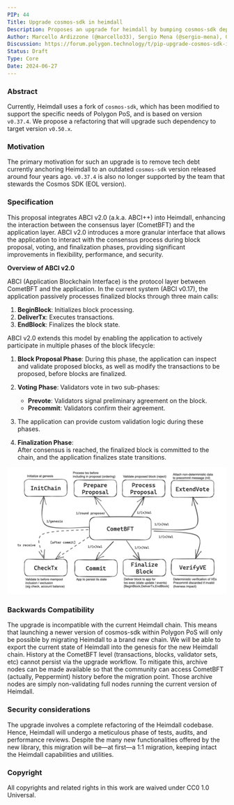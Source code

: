 ```yaml
---
PIP: 44
Title: Upgrade cosmos-sdk in heimdall
Description: Proposes an upgrade for heimdall by bumping cosmos-sdk dependency
Author: Marcello Ardizzone (@marcello33), Sergio Mena (@sergio-mena), Greg Szabo (@greg-szabo)
Discussion: https://forum.polygon.technology/t/pip-upgrade-cosmos-sdk-in-heimdall/17732
Status: Draft
Type: Core
Date: 2024-06-27
---
```


### Abstract

Currently, Heimdall uses a fork of `cosmos-sdk`, which has been modified to support the specific needs of Polygon PoS, and is based on version `v0.37.4`. We propose a refactoring that will upgrade such dependency to target version `v0.50.x`.

### Motivation

The primary motivation for such an upgrade is to remove tech debt currently anchoring Heimdall to an outdated `cosmos-sdk` version released around four years ago. `v0.37.4` is also no longer supported by the team that stewards the Cosmos SDK (EOL version).

### Specification

This proposal integrates ABCI v2.0 (a.k.a. ABCI++) into Heimdall, enhancing the interaction between the consensus layer (CometBFT) and the application layer. ABCI v2.0 introduces a more granular interface that allows the application to interact with the consensus process during block proposal, voting, and finalization phases, providing significant improvements in flexibility, performance, and security.  

**Overview of ABCI v2.0**  

ABCI (Application Blockchain Interface) is the protocol layer between CometBFT and the application. In the current system (ABCI v0.17), the application passively processes finalized blocks through three main calls:  
1. **BeginBlock**: Initializes block processing.  
2. **DeliverTx**: Executes transactions.  
3. **EndBlock**: Finalizes the block state.  

ABCI v2.0 extends this model by enabling the application to actively participate in multiple phases of the block lifecycle:  

1. **Block Proposal Phase**:
During this phase, the application can inspect and validate proposed blocks, as well as modify the transactions to be proposed, before blocks are finalized.  

2. **Voting Phase**:
Validators vote in two sub-phases:
   - **Prevote**: Validators signal preliminary agreement on the block.
   - **Precommit**: Validators confirm their agreement.

3. The application can provide custom validation logic during these phases.
4. **Finalization Phase**:  
After consensus is reached, the finalized block is committed to the chain, and the application finalizes state transitions.

![ABCI++ functions](./../assets/PIP-44/comet.png)

### Backwards Compatibility

The upgrade is incompatible with the current Heimdall chain. This means that launching a newer version of cosmos-sdk within Polygon PoS will only be possible by migrating Heimdall to a brand new chain. We will be able to export the current state of Heimdall into the genesis for the new Heimdall chain. History at the CometBFT level (transactions, blocks, validator sets, etc) cannot persist via the upgrade workflow. To mitigate this, archive nodes can be made available so that the community can access CometBFT (actually, Peppermint) history before the migration point. Those archive nodes are simply non-validating full nodes running the current version of Heimdall.

### Security considerations

The upgrade involves a complete refactoring of the Heimdall codebase. Hence, Heimdall will undergo a meticulous phase of tests, audits, and performance reviews. Despite the many new functionalities offered by the new library, this migration will be—at first—a 1:1 migration, keeping intact the Heimdall capabilities and utilities.


### Copyright

All copyrights and related rights in this work are waived under CC0 1.0 Universal.

